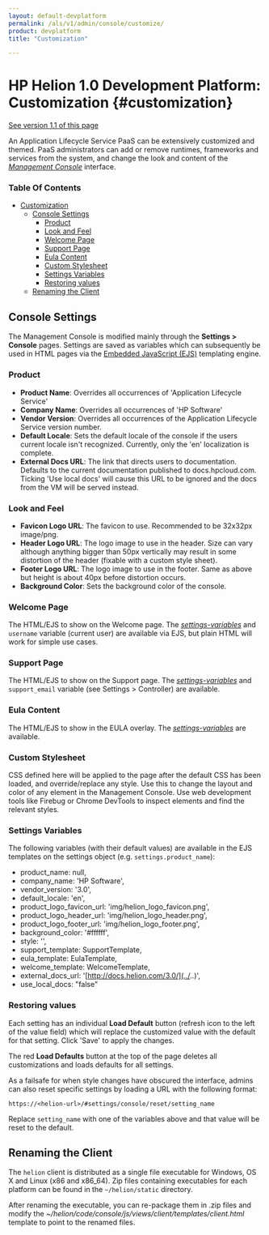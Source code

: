 ```yaml
---
layout: default-devplatform
permalink: /als/v1/admin/console/customize/
product: devplatform
title: "Customization"

---
```

<!--PUBLISHED-->

# HP Helion 1.0 Development Platform: Customization {#customization}
[See version 1.1 of this page](/helion/devplatform/1.1/als/admin/console/customize/)

An Application Lifecycle Service PaaS can be extensively customized and themed. PaaS
administrators can add or remove runtimes, frameworks and services from
the system, and change the look and content of the [*Management
Console*](/als/v1/user/console/#management-console) interface.

### Table Of Contents

-   [Customization](#)
    -   [Console Settings](#console-settings)
        -   [Product](#product)
        -   [Look and Feel](#look-and-feel)
        -   [Welcome Page](#welcome-page)
        -   [Support Page](#support-page)
        -   [Eula Content](#eula-content)
        -   [Custom Stylesheet](#custom-stylesheet)
        -   [Settings Variables](#settings-variables)
        -   [Restoring values](#restoring-values)
    -   [Renaming the Client](#renaming-the-client)

Console Settings[](#console-settings "Permalink to this headline")
-------------------------------------------------------------------

The Management Console is modified mainly through the **Settings \>
Console** pages. Settings are saved as variables which can subsequently
be used in HTML pages via the [Embedded JavaScript
(EJS)](http://embeddedjs.com/) templating engine.

### Product[](#product "Permalink to this headline")

-   **Product Name**: Overrides all occurrences of 'Application Lifecycle Service'
-   **Company Name**: Overrides all occurrences of 'HP
    Software'
-   **Vendor Version**: Overrides all occurrences of the Application Lifecycle Service
    version number.
-   **Default Locale**: Sets the default locale of the console if the
    users current locale isn't recognized. Currently, only the 'en'
    localization is complete.
-   **External Docs URL**: The link that directs users to documentation.
    Defaults to the current documentation published to
    docs.hpcloud.com. Ticking 'Use local docs' will cause this URL to
    be ignored and the docs from the VM will be served instead.

### Look and Feel[](#look-and-feel "Permalink to this headline")

-   **Favicon Logo URL**: The favicon to use. Recommended to be 32x32px
    image/png.
-   **Header Logo URL**: The logo image to use in the header. Size can
    vary although anything bigger than 50px vertically may result in
    some distortion of the header (fixable with a custom style sheet).
-   **Footer Logo URL**: The logo image to use in the footer. Same as
    above but height is about 40px before distortion occurs.
-   **Background Color**: Sets the background color of the console.

### Welcome Page[](#welcome-page "Permalink to this headline")

The HTML/EJS to show on the Welcome page. The [*settings-variables*](#customize-settings-vars) and `username`
variable (current user) are available via EJS, but plain HTML will work
for simple use cases.

### Support Page[](#support-page "Permalink to this headline")

The HTML/EJS to show on the Support page. The [*settings-variables*](#customize-settings-vars) and `support_email` variable (see Settings \> Controller) are available.

### Eula Content[](#eula-content "Permalink to this headline")

The HTML/EJS to show in the EULA overlay. The [*settings-variables*](#customize-settings-vars) are available.

### Custom Stylesheet[](#custom-stylesheet "Permalink to this headline")

CSS defined here will be applied to the page after the default CSS has
been loaded, and override/replace any style. Use this to change the
layout and color of any element in the Management Console. Use web
development tools like Firebug or Chrome DevTools to inspect elements
and find the relevant styles.

### Settings Variables[](#settings-variables "Permalink to this headline")

The following variables (with their default values) are available in the
EJS templates on the settings object (e.g.
`settings.product_name`):

-   product\_name: null,
-   company\_name: 'HP Software',
-   vendor\_version: '3.0',
-   default\_locale: 'en',
-   product\_logo\_favicon\_url: 'img/helion\_logo\_favicon.png',
-   product\_logo\_header\_url: 'img/helion\_logo\_header.png',
-   product\_logo\_footer\_url: 'img/helion\_logo\_footer.png',
-   background\_color: '\#ffffff',
-   style: '',
-   support\_template: SupportTemplate,
-   eula\_template: EulaTemplate,
-   welcome\_template: WelcomeTemplate,
-   external\_docs\_url:
    '[http://docs.helion.com/3.0/](../..)',
-   use\_local\_docs: "false"

### Restoring values[](#restoring-values "Permalink to this headline")

Each setting has an individual **Load Default** button (refresh icon to
the left of the value field) which will replace the customized value
with the default for that setting. Click 'Save' to apply the changes.

The red **Load Defaults** button at the top of the page deletes all
customizations and loads defaults for all settings.

As a failsafe for when style changes have obscured the interface, admins
can also reset specific settings by loading a URL with the following
format:

    https://<helion-url>/#settings/console/reset/setting_name

Replace `setting_name` with one of the variables
above and that value will be reset to the default.

Renaming the Client[](#renaming-the-client "Permalink to this headline")
-------------------------------------------------------------------------

The `helion` client is distributed as a single
file executable for Windows, OS X and Linux (x86 and x86\_64). Zip files
containing executables for each platform can be found in the
`~/helion/static` directory.

After renaming the executable, you can re-package them in .zip files and
modify the
*\~/helion/code/console/js/views/client/templates/client.html*
template to point to the renamed files. 



